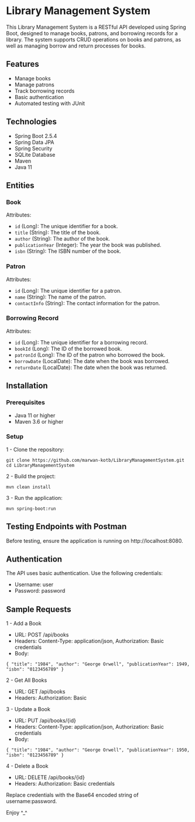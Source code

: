 # Library Management System

This Library Management System is a RESTful API developed using Spring Boot, designed to manage books, patrons, and borrowing records for a library. The system supports CRUD operations on books and patrons, as well as managing borrow and return processes for books.

## Features

- Manage books
- Manage patrons
- Track borrowing records
- Basic authentication
- Automated testing with JUnit

## Technologies

- Spring Boot 2.5.4
- Spring Data JPA
- Spring Security
- SQLite Database
- Maven
- Java 11

## Entities
### Book

Attributes:

- `id` (Long): The unique identifier for a book.
- `title` (String): The title of the book.
- `author` (String): The author of the book.
- `publicationYear` (Integer): The year the book was published.
- `isbn` (String): The ISBN number of the book.

### Patron

Attributes:

- `id` (Long): The unique identifier for a patron.
- `name` (String): The name of the patron.
- `contactInfo` (String): The contact information for the patron.

### Borrowing Record

Attributes:

- `id` (Long): The unique identifier for a borrowing record.
- `bookId` (Long): The ID of the borrowed book.
- `patronId` (Long): The ID of the patron who borrowed the book.
- `borrowDate` (LocalDate): The date when the book was borrowed.
- `returnDate` (LocalDate): The date when the book was returned.

## Installation

### Prerequisites

- Java 11 or higher
- Maven 3.6 or higher

### Setup

1 - Clone the repository:


`git clone https://github.com/marwan-kotb/LibraryManagementSystem.git`
`cd LibraryManagementSystem`

2 - Build the project:

`mvn clean install`
 
3 - Run the application:

`mvn spring-boot:run`

## Testing Endpoints with Postman

Before testing, ensure the application is running on http://localhost:8080.

## Authentication

The API uses basic authentication. Use the following credentials:

- Username: user
- Password: password

## Sample Requests

1 - Add a Book
 - URL: POST /api/books
 - Headers: Content-Type: application/json, Authorization: Basic credentials
 - Body:


`
    {
      "title": "1984",
      "author": "George Orwell",
      "publicationYear": 1949,
      "isbn": "0123456789"
    }
`

2 - Get All Books

- URL: GET /api/books
- Headers: Authorization: Basic <credentials>

3 - Update a Book

- URL: PUT /api/books/{id}
- Headers: Content-Type: application/json, Authorization: Basic credentials
- Body:

    
`
	{
	  "title": "1984",
	  "author": "George Orwell",
	  "publicationYear": 1950,
	  "isbn": "0123456789"
	}
 `


4 - Delete a Book
- URL: DELETE /api/books/{id}
- Headers: Authorization: Basic credentials

Replace credentials with the Base64 encoded string of username:password.



Enjoy ^_^
